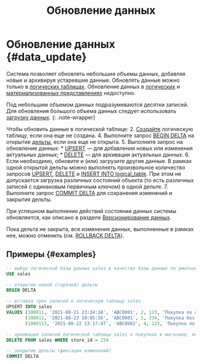 ﻿---
layout: default
title: Обновление данных
nav_order: 4
parent: Работа с системой
has_children: false
has_toc: false
---

# Обновление данных {#data_update}

Система позволяет обновлять небольшие объемы данных, добавляя новые и архивируя устаревшие данные. Обновлять данные 
можно только в [логических таблицах](../../overview/main_concepts/logical_table/logical_table.md).
Обновление данных в [логических](../../overview/main_concepts/logical_view/logical_view.md)
и [материализованных представлениях](../../overview/main_concepts/materialized_view/materialized_view.md)
недоступно.

Под небольшим объемом данных подразумеваются десятки записей.
Для обновления большого объема данных следует использовать [загрузку данных](../data_upload/data_upload.md).
{: .note-wrapper}

Чтобы обновить данные в логической таблице:
2.  [Создайте](../../reference/sql_plus_requests/CREATE_TABLE/CREATE_TABLE.md)
    логическую таблицу, если она еще не создана.
4.  Выполните запрос [BEGIN DELTA](../../reference/sql_plus_requests/BEGIN_DELTA/BEGIN_DELTA.md)
    на открытие [дельты](../../overview/main_concepts/delta/delta.md),
    если она еще не открыта.
5.  Выполните запрос на обновление данных:
      * [UPSERT](../../reference/sql_plus_requests/UPSERT/UPSERT.md) — 
        для добавления новых или изменения актуальных данных;
      * [DELETE](../../reference/sql_plus_requests/DELETE/DELETE.md) — для архивации актуальных данных.
6.  Если необходимо, обновите и (или) загрузите другие данные. 
    В рамках одной открытой дельты можно выполнять произвольное количество запросов 
    [UPSERT](../../reference/sql_plus_requests/UPSERT/UPSERT.md),
    [DELETE](../../reference/sql_plus_requests/DELETE/DELETE.md) и 
    [INSERT INTO logical_table](../../reference/sql_plus_requests/INSERT_INTO_logical_table/INSERT_INTO_logical_table.md). 
    При этом не допускается загрузка различных состояний объекта (то есть различных записей с одинаковым первичным ключом) 
    в одной дельте.
7.  Выполните запрос [COMMIT DELTA](../../reference/sql_plus_requests/COMMIT_DELTA/COMMIT_DELTA.md)
    для сохранения изменений и закрытия дельты.

При успешном выполнении действий состояние данных системы обновляется, как описано в разделе 
[Версионирование данных](data_versioning/data_versioning.md).

Пока дельта не закрыта, все изменения данных, выполненные в рамках нее, можно отменить
(см. [ROLLBACK DELTA](../../reference/sql_plus_requests/ROLLBACK_DELTA/ROLLBACK_DELTA.md)).

## Примеры {#examples}

```sql
-- выбор логической базы данных sales в качестве базы данных по умолчанию
USE sales

-- открытие новой (горячей) дельты
BEGIN DELTA

-- вставка трех записей в логическую таблицу sales
UPSERT INTO sales 
VALUES (100011, '2021-08-21 23:34:10', 'ABC0001', 2, 123, 'Покупка по акции "1+1"'), 
       (100012, '2021-08-22 10:05:56', 'ABC0001', 1, 234, 'Покупка без акций'), 
       (1000113, '2021-08-22 13:17:47', 'ABC0002', 4, 123, 'Покупка по акции "Лето"') 

-- архивация записей логической таблицы sales о покупках в магазине, который был закрыт
DELETE FROM sales WHERE store_id = 234

-- закрытие дельты (фиксация изменений)
COMMIT DELTA
```